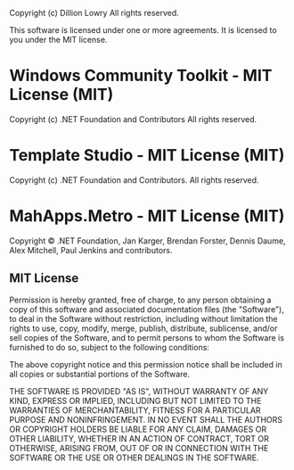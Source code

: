 ﻿Copyright (c) Dillion Lowry
All rights reserved.

This software is licensed under one or more agreements.
It is licensed to you under the MIT license.

# Windows Community Toolkit - MIT License (MIT)
Copyright (c) .NET Foundation and Contributors
All rights reserved. 

# Template Studio - MIT License (MIT)
Copyright (c) .NET Foundation and Contributors.
All rights reserved.

# MahApps.Metro - MIT License (MIT)
Copyright © .NET Foundation, Jan Karger, 
Brendan Forster, Dennis Daume, Alex Mitchell, Paul Jenkins and contributors.


## MIT License
Permission is hereby granted, free of charge, to any person obtaining a copy
of this software and associated documentation files (the "Software"), to deal
in the Software without restriction, including without limitation the rights
to use, copy, modify, merge, publish, distribute, sublicense, and/or sell
copies of the Software, and to permit persons to whom the Software is
furnished to do so, subject to the following conditions:

The above copyright notice and this permission notice shall be included in all
copies or substantial portions of the Software.

THE SOFTWARE IS PROVIDED "AS IS", WITHOUT WARRANTY OF ANY KIND, EXPRESS OR
IMPLIED, INCLUDING BUT NOT LIMITED TO THE WARRANTIES OF MERCHANTABILITY,
FITNESS FOR A PARTICULAR PURPOSE AND NONINFRINGEMENT. IN NO EVENT SHALL THE
AUTHORS OR COPYRIGHT HOLDERS BE LIABLE FOR ANY CLAIM, DAMAGES OR OTHER
LIABILITY, WHETHER IN AN ACTION OF CONTRACT, TORT OR OTHERWISE, ARISING FROM,
OUT OF OR IN CONNECTION WITH THE SOFTWARE OR THE USE OR OTHER DEALINGS IN THE
SOFTWARE.